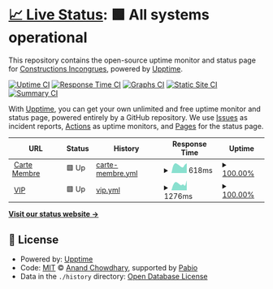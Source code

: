 # [📈 Live Status](https://status.jeancloude.club): <!--live status--> **🟩 All systems operational**

This repository contains the open-source uptime monitor and status page for [Constructions Incongrues](https://constructions-incongrues.net), powered by [Upptime](https://github.com/upptime/upptime).

[![Uptime CI](https://github.com/constructions-incongrues/status-jeancloude/workflows/Uptime%20CI/badge.svg)](https://github.com/constructions-incongrues/status-jeancloude/actions?query=workflow%3A%22Uptime+CI%22)
[![Response Time CI](https://github.com/constructions-incongrues/status-jeancloude/workflows/Response%20Time%20CI/badge.svg)](https://github.com/constructions-incongrues/status-jeancloude/actions?query=workflow%3A%22Response+Time+CI%22)
[![Graphs CI](https://github.com/constructions-incongrues/status-jeancloude/workflows/Graphs%20CI/badge.svg)](https://github.com/constructions-incongrues/status-jeancloude/actions?query=workflow%3A%22Graphs+CI%22)
[![Static Site CI](https://github.com/constructions-incongrues/status-jeancloude/workflows/Static%20Site%20CI/badge.svg)](https://github.com/constructions-incongrues/status-jeancloude/actions?query=workflow%3A%22Static+Site+CI%22)
[![Summary CI](https://github.com/constructions-incongrues/status-jeancloude/workflows/Summary%20CI/badge.svg)](https://github.com/constructions-incongrues/status-jeancloude/actions?query=workflow%3A%22Summary+CI%22)

With [Upptime](https://upptime.js.org), you can get your own unlimited and free uptime monitor and status page, powered entirely by a GitHub repository. We use [Issues](https://github.com/constructions-incongrues/status-jeancloude/issues) as incident reports, [Actions](https://github.com/constructions-incongrues/status-jeancloude/actions) as uptime monitors, and [Pages](https://status.jeancloude.club) for the status page.

<!--start: status pages-->
<!-- This summary is generated by Upptime (https://github.com/upptime/upptime) -->
<!-- Do not edit this manually, your changes will be overwritten -->
<!-- prettier-ignore -->
| URL | Status | History | Response Time | Uptime |
| --- | ------ | ------- | ------------- | ------ |
| <img alt="" src="https://icons.duckduckgo.com/ip3/cartemembre.jeancloude.club.ico" height="13"> [Carte Membre](https://cartemembre.jeancloude.club) | 🟩 Up | [carte-membre.yml](https://github.com/constructions-incongrues/status-jeancloude/commits/HEAD/history/carte-membre.yml) | <details><summary><img alt="Response time graph" src="./graphs/carte-membre/response-time-week.png" height="20"> 618ms</summary><br><a href="https://status.jeancloude.club/history/carte-membre"><img alt="Response time 614" src="https://img.shields.io/endpoint?url=https%3A%2F%2Fraw.githubusercontent.com%2Fconstructions-incongrues%2Fstatus-jeancloude%2FHEAD%2Fapi%2Fcarte-membre%2Fresponse-time.json"></a><br><a href="https://status.jeancloude.club/history/carte-membre"><img alt="24-hour response time 759" src="https://img.shields.io/endpoint?url=https%3A%2F%2Fraw.githubusercontent.com%2Fconstructions-incongrues%2Fstatus-jeancloude%2FHEAD%2Fapi%2Fcarte-membre%2Fresponse-time-day.json"></a><br><a href="https://status.jeancloude.club/history/carte-membre"><img alt="7-day response time 618" src="https://img.shields.io/endpoint?url=https%3A%2F%2Fraw.githubusercontent.com%2Fconstructions-incongrues%2Fstatus-jeancloude%2FHEAD%2Fapi%2Fcarte-membre%2Fresponse-time-week.json"></a><br><a href="https://status.jeancloude.club/history/carte-membre"><img alt="30-day response time 672" src="https://img.shields.io/endpoint?url=https%3A%2F%2Fraw.githubusercontent.com%2Fconstructions-incongrues%2Fstatus-jeancloude%2FHEAD%2Fapi%2Fcarte-membre%2Fresponse-time-month.json"></a><br><a href="https://status.jeancloude.club/history/carte-membre"><img alt="1-year response time 614" src="https://img.shields.io/endpoint?url=https%3A%2F%2Fraw.githubusercontent.com%2Fconstructions-incongrues%2Fstatus-jeancloude%2FHEAD%2Fapi%2Fcarte-membre%2Fresponse-time-year.json"></a></details> | <details><summary><a href="https://status.jeancloude.club/history/carte-membre">100.00%</a></summary><a href="https://status.jeancloude.club/history/carte-membre"><img alt="All-time uptime 100.00%" src="https://img.shields.io/endpoint?url=https%3A%2F%2Fraw.githubusercontent.com%2Fconstructions-incongrues%2Fstatus-jeancloude%2FHEAD%2Fapi%2Fcarte-membre%2Fuptime.json"></a><br><a href="https://status.jeancloude.club/history/carte-membre"><img alt="24-hour uptime 100.00%" src="https://img.shields.io/endpoint?url=https%3A%2F%2Fraw.githubusercontent.com%2Fconstructions-incongrues%2Fstatus-jeancloude%2FHEAD%2Fapi%2Fcarte-membre%2Fuptime-day.json"></a><br><a href="https://status.jeancloude.club/history/carte-membre"><img alt="7-day uptime 100.00%" src="https://img.shields.io/endpoint?url=https%3A%2F%2Fraw.githubusercontent.com%2Fconstructions-incongrues%2Fstatus-jeancloude%2FHEAD%2Fapi%2Fcarte-membre%2Fuptime-week.json"></a><br><a href="https://status.jeancloude.club/history/carte-membre"><img alt="30-day uptime 100.00%" src="https://img.shields.io/endpoint?url=https%3A%2F%2Fraw.githubusercontent.com%2Fconstructions-incongrues%2Fstatus-jeancloude%2FHEAD%2Fapi%2Fcarte-membre%2Fuptime-month.json"></a><br><a href="https://status.jeancloude.club/history/carte-membre"><img alt="1-year uptime 100.00%" src="https://img.shields.io/endpoint?url=https%3A%2F%2Fraw.githubusercontent.com%2Fconstructions-incongrues%2Fstatus-jeancloude%2FHEAD%2Fapi%2Fcarte-membre%2Fuptime-year.json"></a></details>
| <img alt="" src="https://icons.duckduckgo.com/ip3/vip.jeancloude.club.ico" height="13"> [VIP](https://vip.jeancloude.club) | 🟩 Up | [vip.yml](https://github.com/constructions-incongrues/status-jeancloude/commits/HEAD/history/vip.yml) | <details><summary><img alt="Response time graph" src="./graphs/vip/response-time-week.png" height="20"> 1276ms</summary><br><a href="https://status.jeancloude.club/history/vip"><img alt="Response time 1306" src="https://img.shields.io/endpoint?url=https%3A%2F%2Fraw.githubusercontent.com%2Fconstructions-incongrues%2Fstatus-jeancloude%2FHEAD%2Fapi%2Fvip%2Fresponse-time.json"></a><br><a href="https://status.jeancloude.club/history/vip"><img alt="24-hour response time 1891" src="https://img.shields.io/endpoint?url=https%3A%2F%2Fraw.githubusercontent.com%2Fconstructions-incongrues%2Fstatus-jeancloude%2FHEAD%2Fapi%2Fvip%2Fresponse-time-day.json"></a><br><a href="https://status.jeancloude.club/history/vip"><img alt="7-day response time 1276" src="https://img.shields.io/endpoint?url=https%3A%2F%2Fraw.githubusercontent.com%2Fconstructions-incongrues%2Fstatus-jeancloude%2FHEAD%2Fapi%2Fvip%2Fresponse-time-week.json"></a><br><a href="https://status.jeancloude.club/history/vip"><img alt="30-day response time 1381" src="https://img.shields.io/endpoint?url=https%3A%2F%2Fraw.githubusercontent.com%2Fconstructions-incongrues%2Fstatus-jeancloude%2FHEAD%2Fapi%2Fvip%2Fresponse-time-month.json"></a><br><a href="https://status.jeancloude.club/history/vip"><img alt="1-year response time 1306" src="https://img.shields.io/endpoint?url=https%3A%2F%2Fraw.githubusercontent.com%2Fconstructions-incongrues%2Fstatus-jeancloude%2FHEAD%2Fapi%2Fvip%2Fresponse-time-year.json"></a></details> | <details><summary><a href="https://status.jeancloude.club/history/vip">100.00%</a></summary><a href="https://status.jeancloude.club/history/vip"><img alt="All-time uptime 100.00%" src="https://img.shields.io/endpoint?url=https%3A%2F%2Fraw.githubusercontent.com%2Fconstructions-incongrues%2Fstatus-jeancloude%2FHEAD%2Fapi%2Fvip%2Fuptime.json"></a><br><a href="https://status.jeancloude.club/history/vip"><img alt="24-hour uptime 100.00%" src="https://img.shields.io/endpoint?url=https%3A%2F%2Fraw.githubusercontent.com%2Fconstructions-incongrues%2Fstatus-jeancloude%2FHEAD%2Fapi%2Fvip%2Fuptime-day.json"></a><br><a href="https://status.jeancloude.club/history/vip"><img alt="7-day uptime 100.00%" src="https://img.shields.io/endpoint?url=https%3A%2F%2Fraw.githubusercontent.com%2Fconstructions-incongrues%2Fstatus-jeancloude%2FHEAD%2Fapi%2Fvip%2Fuptime-week.json"></a><br><a href="https://status.jeancloude.club/history/vip"><img alt="30-day uptime 100.00%" src="https://img.shields.io/endpoint?url=https%3A%2F%2Fraw.githubusercontent.com%2Fconstructions-incongrues%2Fstatus-jeancloude%2FHEAD%2Fapi%2Fvip%2Fuptime-month.json"></a><br><a href="https://status.jeancloude.club/history/vip"><img alt="1-year uptime 100.00%" src="https://img.shields.io/endpoint?url=https%3A%2F%2Fraw.githubusercontent.com%2Fconstructions-incongrues%2Fstatus-jeancloude%2FHEAD%2Fapi%2Fvip%2Fuptime-year.json"></a></details>

<!--end: status pages-->

[**Visit our status website →**](https://status.jeancloude.club)

## 📄 License

- Powered by: [Upptime](https://github.com/upptime/upptime)
- Code: [MIT](./LICENSE) © [Anand Chowdhary](https://anandchowdhary.com), supported by [Pabio](https://pabio.com)
- Data in the `./history` directory: [Open Database License](https://opendatacommons.org/licenses/odbl/1-0/)
